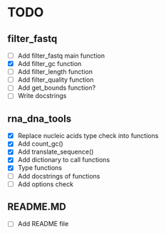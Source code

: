 # TODO

## filter_fastq

- [ ] Add filter_fastq main function
- [X] Add filter_gc function
- [ ] Add filter_length function
- [ ] Add filter_quality function
- [ ] Add get_bounds function?
- [ ] Write docstrings

## rna_dna_tools

- [x] Replace nucleic acids type check into functions
- [x] Add count_gc()
- [x] Add translate_sequence()
- [x] Add dictionary to call functions
- [x] Type functions
- [ ] Add docstrings of functions
- [ ] Add options check
  
## README.MD

- [ ] Add README file

